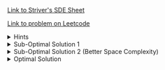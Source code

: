 [Link to Striver's SDE Sheet](https://takeuforward.org/interviews/strivers-sde-sheet-top-coding-interview-problems/)

[Link to problem on Leetcode](https://leetcode.com/problems/majority-element-ii/)


<details><summary>Hints</summary>

* Read [Boyer–Moore majority vote algorithm](https://en.wikipedia.org/wiki/Boyer%E2%80%93Moore_majority_vote_algorithm). <br>
* Solve this [problem first](https://leetcode.com/problems/majority-element/). <br>

</details>


<details><summary>Sub-Optimal Solution 1</summary>

Sub-Optimal Solution 1: TC = `O(N)` / `O(NlogN)` (Depending on use of Freq Array or HashMap), SC = `O(N)`

* Use a hashmap to store the occurences of the elements. <br>
* Traverse the hashmap and store all elements whose frequency is greater than `(n / 3)`. <br>
	

Runtime: `19 ms`, faster than `46.64%`<br>
Memory Usage: `15.9 MB`, less than `12.85%`<br>

<details><summary>Clean Code</summary>

![](https://github.com/archishmanghos/code-images/blob/master/Leetcode/229-B.png)

</details>

</details>


<details><summary>Sub-Optimal Solution 2 (Better Space Complexity)</summary>

Sub-Optimal Solution 2: TC = `O(NlogN)`, SC = `O(1)`

* Sort the array. This will as a result modify the original array. <br>
* Take a counter and increase if it is equal to the previous element. <br>
* If it's not equal, check if the counter exceeded (n / 3), if it did, put it in the answer vector. <br>


Runtime: `18 ms`, faster than `51.42%`<br>
Memory Usage: `15.8 MB`, less than `82.10%`<br>

<details><summary>Clean Code</summary>

![](https://github.com/archishmanghos/code-images/blob/master/Leetcode/229-A.png)

</details>

</details>


<details><summary>Optimal Solution</summary>

Optimal Solution: TC = `O(2 x N)`, SC = `O(1)`

* This problem can be solved by some modification of the Moore's Voting Algorithm. <br>
* We take 2 variables for majority elements and 2 counters for maintaing count of the majority elements. <br>
* 2 variables are taken because there can be at-max 2 majority elements in the array. This is because, a majority element is one which occurs > `(n / 3)` times. So the least value to become a majority element is `(n / 3 + 1)`. For the sake of proof, let's say there are 3 majority elements. Adding least values for 3 majority elements is `3 x (n / 3 + 1)` which is `(n + 3)` and which is impossible. So there are at-max 2 majority elements in the array. <br>
* The algorithm remains almost same and obviously the conditions double due to 2 majority elements. Both the majority elements are initialised to a dummy value. <br>
* 5 if-else statements come into play:

> 1. If the current element is our first majority element, we increment first counter by 1. <br>
> 2. If not 1, then if the current element is our second majority element, we increment second counter by 1. <br>
> 3. If not 2, then if our first counter stands at 0, we initialise the first majority element with the current element and make the first counter 1. <br>
> 4. If not 3, then if our second counter stands at 0, we initialise the second majority element with the current element and make the second counter 1. <br>
> 5. If none of the above conditions, decrement both the counters by 1. <br>
>

* The next step involves checking if the elements contained in the 2 majority elements are indeed the majority elements. This requires another linear pass and no extra space. <br>


Runtime: `11 ms`, faster than `90.55%`<br>
Memory Usage: `15.8 MB`, less than `82.10%`<br>


<details><summary>Clean Code</summary>

![](https://github.com/archishmanghos/code-images/blob/master/Leetcode/229-C.png)

</details>

</details>